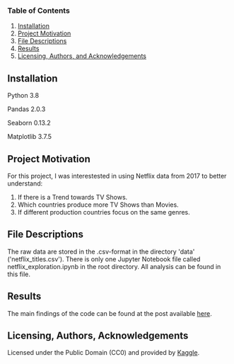 
### Table of Contents

1. [Installation](#installation)
2. [Project Motivation](#motivation)
3. [File Descriptions](#files)
4. [Results](#results)
5. [Licensing, Authors, and Acknowledgements](#licensing)

## Installation <a name="installation"></a>
Python 3.8 

Pandas 2.0.3

Seaborn 0.13.2

Matplotlib 3.7.5
## Project Motivation<a name="motivation"></a>

For this project, I was interestested in using Netflix data from 2017 to better understand:

1. If there is a Trend towards TV Shows.
2. Which countries produce more TV Shows than Movies.
3. If different production countries focus on the same genres.


## File Descriptions <a name="files"></a>
The raw data are stored in the .csv-format in the directory 'data' ('netflix_titles.csv').
There is only one Jupyter Notebook file called netflix_exploration.ipynb in the root directory. All analysis can be found in this file.
## Results<a name="results"></a>

The main findings of the code can be found at the post available [here](https://medium.com/@jonas_fe/3-insights-about-netflixs-production-behaviour-5747430edf4d).

## Licensing, Authors, Acknowledgements<a name="licensing"></a>
Licensed under the Public Domain (CC0) and provided by [Kaggle](https://www.kaggle.com/datasets/rahulvyasm/netflix-movies-and-tv-shows/data). 

